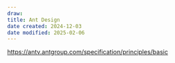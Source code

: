 ```yaml
---
draw:
title: Ant Design
date created: 2024-12-03
date modified: 2025-02-06
---
```


https://antv.antgroup.com/specification/principles/basic
